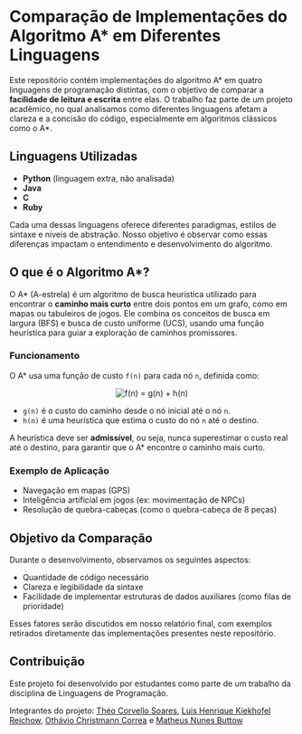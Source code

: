 # Comparação de Implementações do Algoritmo A* em Diferentes Linguagens

Este repositório contém implementações do algoritmo A* em quatro linguagens de programação distintas, com o objetivo de comparar a **facilidade de leitura e escrita** entre elas. O trabalho faz parte de um projeto acadêmico, no qual analisamos como diferentes linguagens afetam a clareza e a concisão do código, especialmente em algoritmos clássicos como o A*.

## Linguagens Utilizadas

- **Python** (linguagem extra, não analisada)
- **Java**
- **C**
- **Ruby**

Cada uma dessas linguagens oferece diferentes paradigmas, estilos de sintaxe e níveis de abstração. Nosso objetivo é observar como essas diferenças impactam o entendimento e desenvolvimento do algoritmo.

## O que é o Algoritmo A*?

O A* (A-estrela) é um algoritmo de busca heurística utilizado para encontrar o **caminho mais curto** entre dois pontos em um grafo, como em mapas ou tabuleiros de jogos. Ele combina os conceitos de busca em largura (BFS) e busca de custo uniforme (UCS), usando uma função heurística para guiar a exploração de caminhos promissores.

### Funcionamento

O A* usa uma função de custo `f(n)` para cada nó `n`, definida como:

<p align="center">
  <img src="https://latex.codecogs.com/svg.image?f(n)&space;=&space;g(n)&space;&plus;&space;h(n)" alt="f(n) = g(n) + h(n)">
</p>

- `g(n)` é o custo do caminho desde o nó inicial até o nó `n`.
- `h(n)` é uma heurística que estima o custo do nó `n` até o destino.

A heurística deve ser **admissível**, ou seja, nunca superestimar o custo real até o destino, para garantir que o A* encontre o caminho mais curto.

### Exemplo de Aplicação

- Navegação em mapas (GPS)
- Inteligência artificial em jogos (ex: movimentação de NPCs)
- Resolução de quebra-cabeças (como o quebra-cabeça de 8 peças)

## Objetivo da Comparação

Durante o desenvolvimento, observamos os seguintes aspectos:

- Quantidade de código necessário
- Clareza e legibilidade da sintaxe
- Facilidade de implementar estruturas de dados auxiliares (como filas de prioridade)

Esses fatores serão discutidos em nosso relatório final, com exemplos retirados diretamente das implementações presentes neste repositório.

## Contribuição

Este projeto foi desenvolvido por estudantes como parte de um trabalho da disciplina de Linguagens de Programação.

Integrantes do projeto: [Théo Corvello Soares](https://github.com/TheoSoares), [Luis Henrique Kiekhofel Reichow](https://github.com/HenriqueReichow), [Othávio Christmann Correa](https://github.com/othaviocc) e [Matheus Nunes Buttow](https://github.com/matheusbuttow)

